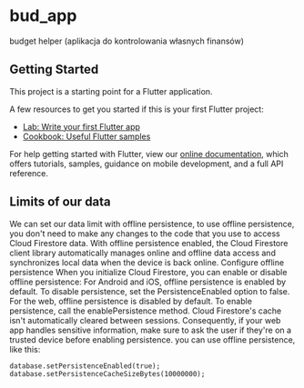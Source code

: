 # bud_app

budget helper (aplikacja do kontrolowania własnych finansów)  

## Getting Started

This project is a starting point for a Flutter application.

A few resources to get you started if this is your first Flutter project:

- [Lab: Write your first Flutter app](https://flutter.dev/docs/get-started/codelab)
- [Cookbook: Useful Flutter samples](https://flutter.dev/docs/cookbook)

For help getting started with Flutter, view our
[online documentation](https://flutter.dev/docs), which offers tutorials,
samples, guidance on mobile development, and a full API reference.

## Limits of our data
We can set our data limit with offline persistence, to use offline persistence, you don't need to make any changes to the code that you use to access Cloud Firestore data. With offline persistence enabled, the Cloud Firestore client library automatically manages online and offline data access and synchronizes local data when the device is back online.
Configure offline persistence
When you initialize Cloud Firestore, you can enable or disable offline persistence:
For Android and iOS, offline persistence is enabled by default. To disable persistence, set the PersistenceEnabled option to false.
For the web, offline persistence is disabled by default. To enable persistence, call the enablePersistence method. Cloud Firestore's cache isn't automatically cleared between sessions. Consequently, if your web app handles sensitive information, make sure to ask the user if they're on a trusted device before enabling persistence.
you can use offline persistence, like this:
```
database.setPersistenceEnabled(true);
database.setPersistenceCacheSizeBytes(10000000);
```
